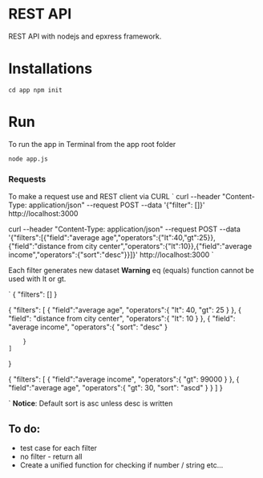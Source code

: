 # REST API 

REST API with nodejs and epxress framework. 

# Installations
`
cd app
npm init
`
# Run
To run the app in Terminal from the app root folder 

`node app.js`

### Requests
To make a request use and REST client via CURL
` 
curl --header "Content-Type: application/json"   --request POST   --data '{"filter": []}'   http://localhost:3000

curl --header "Content-Type: application/json"   --request POST   --data '{"filters":[{"field":"average age","operators":{"lt":40,"gt":25}},{"field":"distance from city center","operators":{"lt":10}},{"field":"average income","operators":{"sort":"desc"}}]}' http://localhost:3000
`

Each filter generates new dataset
**Warning** eq (equals) function cannot be used with lt or gt. 

`
{
    "filters": []
}

{
    "filters": [
        {
            "field":"average age",
            "operators":{
                "lt": 40,
                "gt": 25
            }
        },
        {
            "field": "distance from city center",
            "operators":{
                "lt": 10
            }
        },
        {
            "field": "average income",
            "operators":{
                "sort": "desc"
            }
        
        }
    ]
}

{
    "filters": [
        {
            "field":"average income",
            "operators":{
                "gt": 99000
            }
        },
        {
            "field":"average age",
            "operators":{
            	"gt": 30,
                "sort": "ascd"
            }
        }
    ]
}

`
**Notice**: Default sort is asc unless desc is written

## To do:

 * test case for each filter
 * no filter - return all 
 * Create a unified function for checking if number / string etc...

